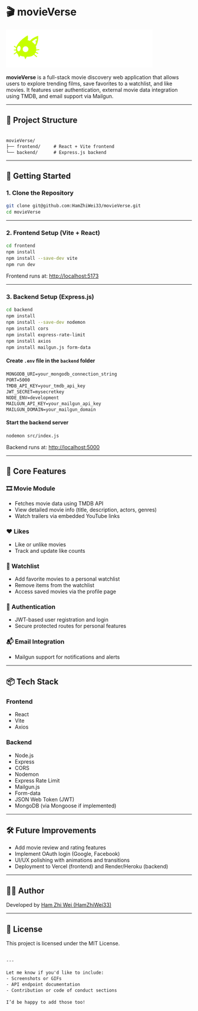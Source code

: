 # 🎬 movieVerse
![App Preview](frontend/public/Logo.svg)

**movieVerse** is a full-stack movie discovery web application that allows users to explore trending films, save favorites to a watchlist, and like movies. It features user authentication, external movie data integration using TMDB, and email support via Mailgun.

---

## 📁 Project Structure

```

movieVerse/
├── frontend/     # React + Vite frontend
└── backend/      # Express.js backend

````

---

## 🚀 Getting Started

### 1. Clone the Repository

```bash
git clone git@github.com:HamZhiWei33/movieVerse.git
cd movieVerse
````

---

### 2. Frontend Setup (Vite + React)

```bash
cd frontend
npm install
npm install --save-dev vite
npm run dev
```

Frontend runs at: [http://localhost:5173](http://localhost:5173)

---

### 3. Backend Setup (Express.js)

```bash
cd backend
npm install
npm install --save-dev nodemon
npm install cors
npm install express-rate-limit
npm install axios
npm install mailgun.js form-data
```

#### Create `.env` file in the `backend` folder

```env
MONGODB_URI=your_mongodb_connection_string
PORT=5000
TMDB_API_KEY=your_tmdb_api_key
JWT_SECRET=mysecretkey
NODE_ENV=development
MAILGUN_API_KEY=your_mailgun_api_key
MAILGUN_DOMAIN=your_mailgun_domain
```

#### Start the backend server

```bash
nodemon src/index.js
```

Backend runs at: [http://localhost:5000](http://localhost:5000)

---

## 🔧 Core Features

### 🎞️ Movie Module

* Fetches movie data using TMDB API
* View detailed movie info (title, description, actors, genres)
* Watch trailers via embedded YouTube links

### ❤️ Likes

* Like or unlike movies
* Track and update like counts

### 📌 Watchlist

* Add favorite movies to a personal watchlist
* Remove items from the watchlist
* Access saved movies via the profile page

### 🔐 Authentication

* JWT-based user registration and login
* Secure protected routes for personal features

### 📬 Email Integration

* Mailgun support for notifications and alerts

---

## 📦 Tech Stack

### Frontend

* React
* Vite
* Axios

### Backend

* Node.js
* Express
* CORS
* Nodemon
* Express Rate Limit
* Mailgun.js
* Form-data
* JSON Web Token (JWT)
* MongoDB (via Mongoose if implemented)

---

## 🛠 Future Improvements

* Add movie review and rating features
* Implement OAuth login (Google, Facebook)
* UI/UX polishing with animations and transitions
* Deployment to Vercel (frontend) and Render/Heroku (backend)

---

## 🧑‍💻 Author

Developed by [Ham Zhi Wei (HamZhiWei33)](https://github.com/HamZhiWei33)

---

## 📄 License

This project is licensed under the MIT License.

```

---

Let me know if you'd like to include:
- Screenshots or GIFs
- API endpoint documentation
- Contribution or code of conduct sections

I’d be happy to add those too!
```
